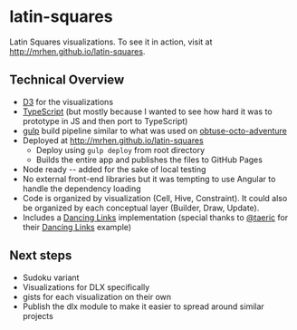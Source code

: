 # latin-squares
Latin Squares visualizations. To see it in action, visit at http://mrhen.github.io/latin-squares.

## Technical Overview

* [D3](https://d3js.org/) for the visualizations
* [TypeScript](http://www.typescriptlang.org/) (but mostly because I wanted to see how hard it was to prototype in JS and then port to TypeScript)
* [gulp](http://gulpjs.com/) build pipeline similar to what was used on [obtuse-octo-adventure](https://github.com/MrHen/obtuse-octo-adventure)
* Deployed at http://mrhen.github.io/latin-squares
  * Deploy using `gulp deploy` from root directory
  * Builds the entire app and publishes the files to GitHub Pages
* Node ready -- added for the sake of local testing
* No external front-end libraries but it was tempting to use Angular to handle the dependency loading
* Code is organized by visualization (Cell, Hive, Constraint). It could also be organized by each conceptual layer (Builder, Draw, Update).
* Includes a [Dancing Links](https://en.wikipedia.org/wiki/Dancing_Links) implementation (special thanks to [@taeric](https://github.com/taeric) for their [Dancing Links](http://taeric.github.io/DancingLinks.html) example)

## Next steps

* Sudoku variant
* Visualizations for DLX specifically
* gists for each visualization on their own
* Publish the dlx module to make it easier to spread around similar projects
